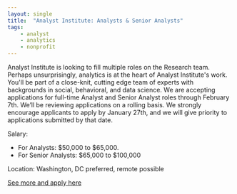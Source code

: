 ```yaml
---
layout: single
title:  "Analyst Institute: Analysts & Senior Analysts"
tags: 
    - analyst
    - analytics
    - nonprofit
---
```

Analyst Institute is looking to fill multiple roles on the Research team. Perhaps unsurprisingly, analytics is at the heart of Analyst Institute's work. You'll be part of a close-knit, cutting edge team of experts with backgrounds in social, behavioral, and data science. We are accepting applications for full-time Analyst and Senior Analyst roles through February 7th. We’ll be reviewing applications on a rolling basis. We strongly encourage applicants to apply by January 27th, and we will give priority to applications submitted by that date. 

Salary: 
* For Analysts: $50,000 to $65,000.
* For Senior Analysts: $65,000 to $100,000

Location: Washington, DC preferred, remote possible


[See more and apply here](https://analystinstitute.recruitee.com/o/analysts-sr-analysts)
